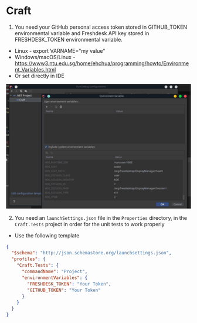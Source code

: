 # Craft

1. You need your GitHub personal access token stored in GITHUB_TOKEN environmental variable and Freshdesk API key stored in FRESHDESK_TOKEN environmental variable.
- Linux - export VARNAME="my value"
- Windows/macOS/Linux - https://www3.ntu.edu.sg/home/ehchua/programming/howto/Environment_Variables.html
- Or set directly in IDE

![](Documentation/EnvironmentVariables.png)

2. You need an `launchSettings.json` file in the `Properties` directory, in the `Craft.Tests` project in order for the unit tests to work properly
- Use the following template
```json
{
  "$schema": "http://json.schemastore.org/launchsettings.json",
  "profiles": {
    "Craft.Tests": {
      "commandName": "Project",
      "environmentVariables": {
        "FRESHDESK_TOKEN": "Your Token",
        "GITHUB_TOKEN": "Your Token"
      }
    }
  }
}
```